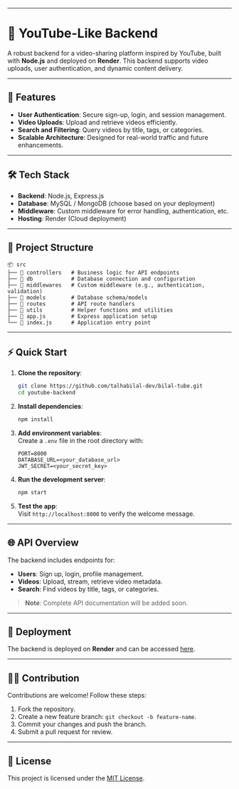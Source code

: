 
---

# 🎥 YouTube-Like Backend  

A robust backend for a video-sharing platform inspired by YouTube, built with **Node.js** and deployed on **Render**. This backend supports video uploads, user authentication, and dynamic content delivery.

---

## 🚀 Features  

- **User Authentication**: Secure sign-up, login, and session management.  
- **Video Uploads**: Upload and retrieve videos efficiently.  
- **Search and Filtering**: Query videos by title, tags, or categories.  
- **Scalable Architecture**: Designed for real-world traffic and future enhancements.  

---

## 🛠️ Tech Stack  

- **Backend**: Node.js, Express.js  
- **Database**: MySQL / MongoDB (choose based on your deployment)  
- **Middleware**: Custom middleware for error handling, authentication, etc.  
- **Hosting**: Render (Cloud deployment)  

---

## 📂 Project Structure  

```
📦 src
├── 📁 controllers   # Business logic for API endpoints
├── 📁 db            # Database connection and configuration
├── 📁 middlewares   # Custom middleware (e.g., authentication, validation)
├── 📁 models        # Database schema/models
├── 📁 routes        # API route handlers
├── 📁 utils         # Helper functions and utilities
├── 📄 app.js        # Express application setup
└── 📄 index.js      # Application entry point
```

---

## ⚡ Quick Start  

1. **Clone the repository**:  

   ```bash
   git clone https://github.com/talhabilal-dev/bilal-tube.git
   cd youtube-backend
   ```

2. **Install dependencies**:  

   ```bash
   npm install
   ```

3. **Add environment variables**:  
   Create a `.env` file in the root directory with:  

   ```
   PORT=8000
   DATABASE_URL=<your_database_url>
   JWT_SECRET=<your_secret_key>
   ```

4. **Run the development server**:  

   ```bash
   npm start
   ```

5. **Test the app**:  
   Visit `http://localhost:8000` to verify the welcome message.  

---

## 🌐 API Overview  

The backend includes endpoints for:  

- **Users**: Sign up, login, profile management.  
- **Videos**: Upload, stream, retrieve video metadata.  
- **Search**: Find videos by title, tags, or categories.  

> **Note**: Complete API documentation will be added soon.  

---

## 🚀 Deployment  

The backend is deployed on **Render** and can be accessed [here](https://bilal-tube.onrender.com).  

---

## 🧑‍💻 Contribution  

Contributions are welcome! Follow these steps:  

1. Fork the repository.  
2. Create a new feature branch: `git checkout -b feature-name`.  
3. Commit your changes and push the branch.  
4. Submit a pull request for review.  

---

## 📄 License  

This project is licensed under the [MIT License](LICENSE).  

